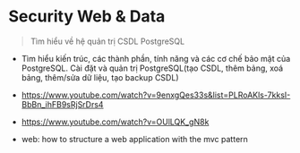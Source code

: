 # Security Web & Data
> Tìm hiểu về hệ quản trị CSDL PostgreSQL
- Tìm hiểu kiến trúc, các thành phần, tính năng và các cơ chế bảo mật của PostgreSQL. Cài đặt và quản trị PostgreSQL(tạo CSDL, thêm bảng, xoá bảng, thêm/sửa dữ liệu, tạo backup CSDL)

- https://www.youtube.com/watch?v=9enxgQes33s&list=PLRoAKls-7kksI-BbBn_ihFB9sRjSrDrs4
- https://www.youtube.com/watch?v=OUlLQK_gN8k
- web: how to structure a web application with the mvc pattern
